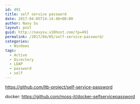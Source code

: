 ```yaml
---
id: 491
title: self service password
date: 2017-04-05T14:14:40+00:00
author: Navy Su
layout: post
guid: http://navysu.x10host.com/?p=491
permalink: /2017/04/05/self-service-password/
categories:
  - Windows
tags:
  - Active
  - Directory
  - LDAP
  - password
  - self
---
```

<https://github.com/ltb-project/self-service-password>

docker: <https://github.com/moss-it/docker-selfservicepassword>